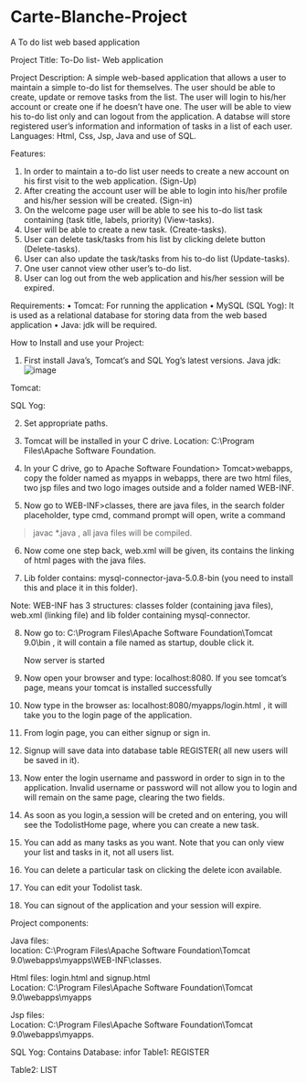 # Carte-Blanche-Project
A To do list web based application

Project Title: To-Do list- Web application

Project Description: A simple web-based application that allows a user to maintain a simple to-do list for themselves. The user should be able to create, update or remove tasks from the list. The user will login to his/her account or create one if he doesn’t have one. The user will be able to view his to-do list only and can logout from the application. A databse will store registered user’s information and information of tasks in a list of each user.
Languages: Html, Css, Jsp, Java and use of SQL.

Features:
1.	In order to maintain a to-do list user needs to create a new account on his first visit to the web application. (Sign-Up)
2.	After creating the account user will be able to login into his/her profile and his/her session will be created. (Sign-in)
3.	On the welcome page user will be able to see his to-do list task containing (task title, labels, priority) (View-tasks).
4.	User will be able to create a new task. (Create-tasks).
5.	User can delete task/tasks from his list by clicking delete button (Delete-tasks).
6.	User can also update the task/tasks from his to-do list (Update-tasks).
7.	One user cannot view other user’s to-do list.
8.	User can log out from the web application and his/her session will be expired.

Requirements:
•	Tomcat: For running the application
•	MySQL (SQL Yog): It is used as a relational database for storing data from the web based application
•	Java: jdk will be required.

How to Install and use your Project:


1.	First install Java’s, Tomcat’s and SQL Yog’s latest versions.
Java jdk:
![image](https://user-images.githubusercontent.com/84430386/118864088-11cdce80-b8f9-11eb-902a-9131fc08b283.png)


Tomcat: 


SQL Yog:
 
2.	Set appropriate paths.
3.	Tomcat will be installed in your C drive. 
    Location: C:\Program Files\Apache Software Foundation.
    
4.	In your C drive, go to Apache Software Foundation> Tomcat>webapps,
    copy the folder named as myapps in webapps, there are two html files, two jsp files and two logo images outside and a folder named WEB-INF.
 
 


5.	Now go to WEB-INF>classes, there are java files, in the search folder 
placeholder, type cmd, command prompt will open, write a command  
> javac *.java , all java files will be compiled.
  

6.	Now come one step back, web.xml will be given, its contains the linking of html pages with the java files.
 


7.	Lib folder contains: mysql-connector-java-5.0.8-bin (you need to install this and place it in this folder).

 
 

Note: WEB-INF has 3 structures: classes folder (containing java files), web.xml (linking file) and lib folder containing mysql-connector.

8.	Now go to: C:\Program Files\Apache Software Foundation\Tomcat 9.0\bin , it will contain a file named as startup, double click it.

 

 

    Now server is started
9.	Now open your browser and type: localhost:8080. If you see tomcat’s page, means your tomcat is installed successfully
             

10.	Now type in the browser as:  localhost:8080/myapps/login.html , it will take you to the login page of the application.
       

11.	From login page, you can either signup or sign in.

12.	Signup will save data into database table REGISTER( all new users will be saved in it).
 

13.	Now enter the login username and password in order to sign in to the application. Invalid username or password will not allow you to login and will remain on the same page, clearing the two fields.
14.	As soon as you login,a session will be creted and on entering, you will see the TodolistHome page, where you can create a new task.
            

15.	 You can add as many tasks as you want. Note that you can only view your list and tasks in it, not all users list.
 



16.	 You can delete a particular task on clicking the delete icon available.
 
17.	You can edit your Todolist task.
 
18.	 You can signout of the application and your session will expire.
 


Project components:

Java files:               
location: C:\Program Files\Apache Software Foundation\Tomcat 9.0\webapps\myapps\WEB-INF\classes.


Html files:        login.html and signup.html    
Location: C:\Program Files\Apache Software Foundation\Tomcat 9.0\webapps\myapps

Jsp files:            
Location: C:\Program Files\Apache Software Foundation\Tomcat 9.0\webapps\myapps.

SQL Yog:
Contains 
Database: infor
Table1: REGISTER
 


Table2: LIST
 




